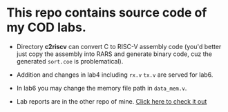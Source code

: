 # This repo contains source code of my COD labs.

+ Directory **c2riscv** can convert C to RISC-V assembly code (you'd better just copy the assembly into RARS and generate binary code, cuz the generated `sort.coe` is problematical).

+ Addition and changes in lab4 including `rx.v` `tx.v` are served for lab6.

+ In lab6 you may change the memory file path in `data_mem.v`.

+ Lab reports are in the other repo of mine. [Click here to check it out](https://github.com/Fluuuegel/USTC-COD-HW-2022)